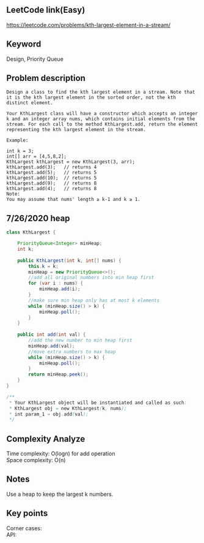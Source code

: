 ## LeetCode link(Easy)
https://leetcode.com/problems/kth-largest-element-in-a-stream/

## Keyword
Design, Priority Queue

## Problem description
```
Design a class to find the kth largest element in a stream. Note that it is the kth largest element in the sorted order, not the kth distinct element.

Your KthLargest class will have a constructor which accepts an integer k and an integer array nums, which contains initial elements from the stream. For each call to the method KthLargest.add, return the element representing the kth largest element in the stream.

Example:

int k = 3;
int[] arr = [4,5,8,2];
KthLargest kthLargest = new KthLargest(3, arr);
kthLargest.add(3);   // returns 4
kthLargest.add(5);   // returns 5
kthLargest.add(10);  // returns 5
kthLargest.add(9);   // returns 8
kthLargest.add(4);   // returns 8
Note:
You may assume that nums' length ≥ k-1 and k ≥ 1.
```

## 7/26/2020 heap
```java
class KthLargest {

    PriorityQueue<Integer> minHeap;
    int k;
    
    public KthLargest(int k, int[] nums) {
        this.k = k;
        minHeap = new PriorityQueue<>();
        //add all original numbers into min heap first
        for (var i : nums) {
            minHeap.add(i);
        }
        //make sure min heap only has at most k elements
        while (minHeap.size() > k) {
            minHeap.poll();
        }
    }
    
    public int add(int val) {
        //add the new number to min heap first
        minHeap.add(val);
        //move extra numbers to max heap
        while (minHeap.size() > k) {
            minHeap.poll();
        }
        return minHeap.peek();
    }
}

/**
 * Your KthLargest object will be instantiated and called as such:
 * KthLargest obj = new KthLargest(k, nums);
 * int param_1 = obj.add(val);
 */
```

## Complexity Analyze
Time complexity: O(logn) for add operation\
Space complexity: O(n)

## Notes
Use a heap to keep the largest k numbers.

## Key points
Corner cases: \
API:
